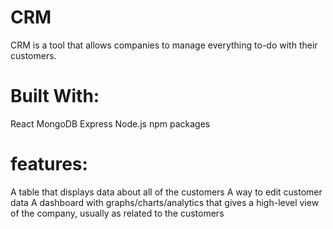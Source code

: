 # CRM

CRM is a tool that allows companies to manage everything to-do with their customers.

# Built With:
React
MongoDB
Express
Node.js
npm packages

# features:
A table that displays data about all of the customers
A way to edit customer data
A dashboard with graphs/charts/analytics that gives a high-level view of the company, usually as related to the customers
